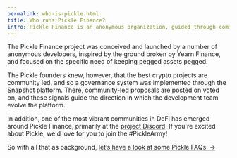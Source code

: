 ```yaml
---
permalink: who-is-pickle.html
title: Who runs Pickle Finance?
intro: Pickle Finance is an anonymous organization, guided through community governance.
---
```


The Pickle Finance project was conceived and launched by a number of anonymous developers, inspired by the ground broken by Yearn Finance, and focused on the specific need of keeping pegged assets pegged.

The Pickle founders knew, however, that the best crypto projects are community led, and so a governance system was implemented through the [Snapshot platform](https://snapshot.page/#/pickle). There, community-led proposals are posted on voted on, and these signals guide the direction in which the development team evolve the platform.

In addition, one of the most vibrant communities in DeFi has emerged around Pickle Finance, primarily at the [project Discord](http://discord.gg/gR85hmC). If you're excited about Pickle, we'd love for you to join the #PickleArmy!

So with all that as background, [let’s have a look at some Pickle FAQs. →](/faqs.html)